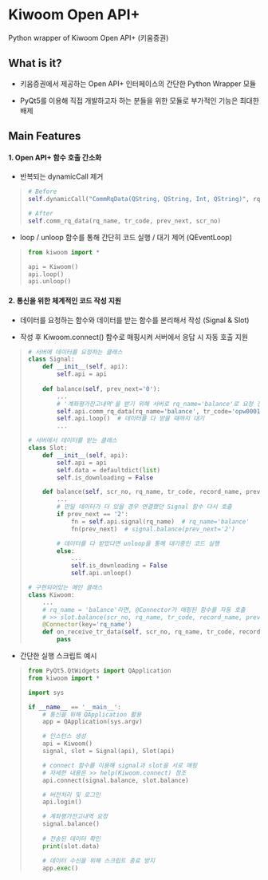 # Kiwoom Open API+
Python wrapper of Kiwoom Open API+ (키움증권)

## What is it?

- 키움증권에서 제공하는 Open API+ 인터페이스의 간단한 Python Wrapper 모듈

- PyQt5를 이용해 직접 개발하고자 하는 분들을 위한 모듈로 부가적인 기능은 최대한 배제


## Main Features

#### 1. Open API+ 함수 호출 간소화

- 반복되는 dynamicCall 제거

> ```python
> # Before
> self.dynamicCall("CommRqData(QString, QString, Int, QString)", rq_name, tr_code, prev_next, scr_no)
> 
> # After
> self.comm_rq_data(rq_name, tr_code, prev_next, scr_no)
> ```

- loop / unloop 함수를 통해 간단히 코드 실행 / 대기 제어 (QEventLoop)

> ```python
> from kiwoom import *
>
> api = Kiwoom()
> api.loop()
> api.unloop()
> ```

#### 2. 통신을 위한 체계적인 코드 작성 지원

- 데이터를 요청하는 함수와 데이터를 받는 함수를 분리해서 작성 (Signal & Slot)

- 작성 후 Kiwoom.connect() 함수로 매핑시켜 서버에서 응답 시 자동 호출 지원

> ```python
> # 서버에 데이터를 요청하는 클래스
> class Signal: 
>     def __init__(self, api):
>         self.api = api
>     
>     def balance(self, prev_next='0'):
>         ...
>         # '계좌평가잔고내역'을 받기 위해 서버로 rq_name='balance'로 요청 전송
>         self.api.comm_rq_data(rq_name='balance', tr_code='opw00018', prev_next='0', scr_no='0000')
>         self.api.loop()  # 데이터를 다 받을 때까지 대기
>         ...
>
> # 서버에서 데이터를 받는 클래스
> class Slot:
>     def __init__(self, api):
>         self.api = api
>         self.data = defaultdict(list)
>         self.is_downloading = False
>
>     def balance(self, scr_no, rq_name, tr_code, record_name, prev_next):
>         ...
>         # 만일 데이터가 더 있을 경우 연결했던 Signal 함수 다시 호출
>         if prev_next == '2':
>             fn = self.api.signal(rq_name)  # rq_name='balance'
>             fn(prev_next)  # signal.balance(prev_next='2')
>
>         # 데이터를 다 받았다면 unloop을 통해 대기중인 코드 실행
>         else:
>             ...
>             self.is_downloading = False
>             self.api.unloop()
>
> # 구현되어있는 메인 클래스
> class Kiwoom:
>     ...
>     # rq_name = 'balance'라면, @Connector가 매핑된 함수를 자동 호출
>     # >> slot.balance(scr_no, rq_name, tr_code, record_name, prev_next)
>     @Connector(key='rq_name')
>     def on_receive_tr_data(self, scr_no, rq_name, tr_code, record_name, prev_next):
>         pass
> ```

- 간단한 실행 스크립트 예시

> ```python 
> from PyQt5.QtWidgets import QApplication
> from kiwoom import *
>
> import sys
>
> if __name__ == '__main__':
>     # 통신을 위해 QApplication 활용
>     app = QApplication(sys.argv)
>
>     # 인스턴스 생성
>     api = Kiwoom()
>     signal, slot = Signal(api), Slot(api)
>
>     # connect 함수를 이용해 signal과 slot을 서로 매핑
>     # 자세한 내용은 >> help(Kiwoom.connect) 참조
>     api.connect(signal.balance, slot.balance)
> 
>     # 버전처리 및 로그인 
>     api.login()
>
>     # 계좌평가잔고내역 요청
>     signal.balance()
>     
>     # 전송된 데이터 확인
>     print(slot.data)
>
>     # 데이터 수신을 위해 스크립트 종료 방지
>     app.exec()
> ```
